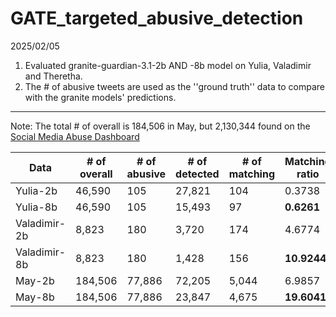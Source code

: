 # GATE_targeted_abusive_detection

2025/02/05

1. Evaluated granite-guardian-3.1-2b AND -8b model on Yulia, Valadimir and Theretha.
2. The # of abusive tweets are used as the ''ground truth'' data to compare with the granite models' predictions.
--------
Note: The total # of overall is 184,506 in May, but 2,130,344 found on the [Social Media Abuse Dashboard](https://demos.gate.ac.uk/fcdo/platforms/theresa_may/)

| Data           | # of overall | # of abusive  | # of detected  |  # of matching  |  Matching ratio  |
| -----------    | -----------  | ----------- | ----------- | ----------- | ----------- |
| Yulia-2b       |    46,590    |   105       |   27,821    |      104    |    0.3738   |
| Yulia-8b       |    46,590    |   105       |   15,493    |      97     |  **0.6261** |
| Valadimir-2b   |     8,823    |   180       |   3,720     |    174      |    4.6774   |
| Valadimir-8b   |     8,823    |   180       |   1,428     |    156      | **10.9244** |
| May-2b         |    184,506   |  77,886     |   72,205    |    5,044    |   6.9857    |
| May-8b         |    184,506   |  77,886     |   23,847    |    4,675    | **19.6041** |
